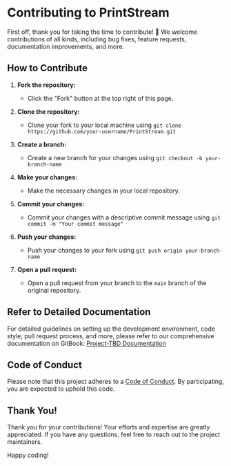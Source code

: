 # Contributing to PrintStream

First off, thank you for taking the time to contribute! 🎉 We welcome contributions of all kinds, including bug fixes, feature requests, documentation improvements, and more.

## How to Contribute

1. **Fork the repository:**
   - Click the "Fork" button at the top right of this page.

2. **Clone the repository:**
   - Clone your fork to your local machine using `git clone https://github.com/your-username/PrintStream.git`

3. **Create a branch:**
   - Create a new branch for your changes using `git checkout -b your-branch-name`

4. **Make your changes:**
   - Make the necessary changes in your local repository.

5. **Commit your changes:**
   - Commit your changes with a descriptive commit message using `git commit -m "Your commit message"`

6. **Push your changes:**
   - Push your changes to your fork using `git push origin your-branch-name`

7. **Open a pull request:**
   - Open a pull request from your branch to the `main` branch of the original repository.

## Refer to Detailed Documentation

For detailed guidelines on setting up the development environment, code style, pull request process, and more, please refer to our comprehensive documentation on GitBook:
[Project-TBD Documentation](https://project-tbd.gitbook.io/project-tbd-docs/)

## Code of Conduct

Please note that this project adheres to a [Code of Conduct](CODE_OF_CONDUCT.md). By participating, you are expected to uphold this code.

## Thank You!

Thank you for your contributions! Your efforts and expertise are greatly appreciated. If you have any questions, feel free to reach out to the project maintainers.

Happy coding!
